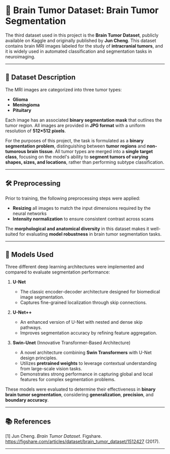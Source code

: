 # 🧠 Brain Tumor Dataset: Brain Tumor Segmentation

The third dataset used in this project is the **Brain Tumor Dataset**, publicly available on Kaggle and originally published by **Jun Cheng**. This dataset contains brain MRI images labeled for the study of **intracranial tumors**, and it is widely used in automated classification and segmentation tasks in neuroimaging.

---

## 📂 Dataset Description

The MRI images are categorized into three tumor types:
- **Glioma**
- **Meningioma**
- **Pituitary**

Each image has an associated **binary segmentation mask** that outlines the tumor region. All images are provided in **JPG format** with a uniform resolution of **512×512 pixels**.

For the purposes of this project, the task is formulated as a **binary segmentation problem**, distinguishing between **tumor regions** and **non-tumorous brain tissue**. All tumor types are merged into a **single target class**, focusing on the model's ability to **segment tumors of varying shapes, sizes, and locations**, rather than performing subtype classification.

---

## 🛠️ Preprocessing

Prior to training, the following preprocessing steps were applied:
- **Resizing** all images to match the input dimensions required by the neural networks
- **Intensity normalization** to ensure consistent contrast across scans

The **morphological and anatomical diversity** in this dataset makes it well-suited for evaluating **model robustness** in brain tumor segmentation tasks.

---

## 🧪 Models Used

Three different deep learning architectures were implemented and compared to evaluate segmentation performance:

1. **U-Net**
   - The classic encoder-decoder architecture designed for biomedical image segmentation.
   - Captures fine-grained localization through skip connections.

2. **U-Net++**
   - An enhanced version of U-Net with nested and dense skip pathways.
   - Improves segmentation accuracy by refining feature aggregation.

3. **Swin-Unet** (Innovative Transformer-Based Architecture)
   - A novel architecture combining **Swin Transformers** with U-Net design principles.
   - Utilizes **pretrained weights** to leverage contextual understanding from large-scale vision tasks.
   - Demonstrates strong performance in capturing global and local features for complex segmentation problems.

These models were evaluated to determine their effectiveness in **binary brain tumor segmentation**, considering **generalization**, **precision**, and **boundary accuracy**.

---

## 📚 References

[1] Jun Cheng. *Brain Tumor Dataset*. Figshare. https://figshare.com/articles/dataset/brain_tumor_dataset/1512427 (2017).

---
